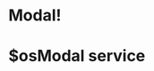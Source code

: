 # Modal!

# $osModal service
<component-demo html="components/modal/docs/modal.demo.html"></component-demo>
